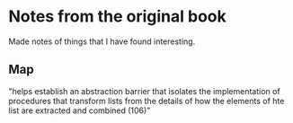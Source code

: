 # Notes from the original book

Made notes of things that I have found interesting.

## Map

"helps establish an abstraction barrier that isolates the implementation of procedures that transform lists from the details of how the elements of hte list are extracted and combined (106)"
